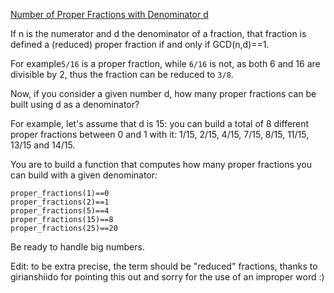 [Number of Proper Fractions with Denominator d](https://www.codewars.com/kata/55b7bb74a0256d4467000070/scala)

If n is the numerator and d the denominator of a fraction, that fraction is defined a (reduced) proper fraction if and only if GCD(n,d)==1.

For example`5/16` is a proper fraction, while `6/16` is not, as both 6 and 16 are divisible by 2, thus the fraction can be reduced to `3/8`.

Now, if you consider a given number d, how many proper fractions can be built using d as a denominator?

For example, let's assume that d is 15: you can build a total of 8 different proper fractions between 0 and 1 with it: 1/15, 2/15, 4/15, 7/15, 8/15, 11/15, 13/15 and 14/15.

You are to build a function that computes how many proper fractions you can build with a given denominator:

```
proper_fractions(1)==0
proper_fractions(2)==1
proper_fractions(5)==4
proper_fractions(15)==8
proper_fractions(25)==20
```

Be ready to handle big numbers.

Edit: to be extra precise, the term should be "reduced" fractions, thanks to girianshiido for pointing this out and sorry for the use of an improper word :)
